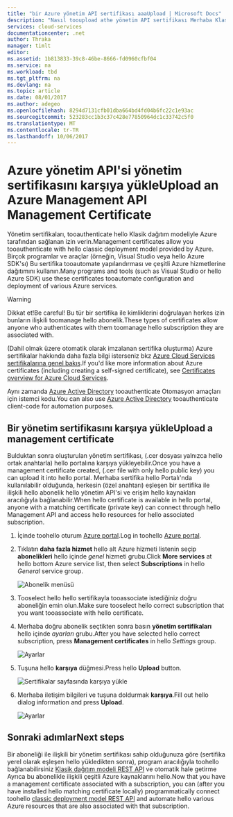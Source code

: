 ```yaml
---
title: "bir Azure yönetim API sertifikası aaaUpload | Microsoft Docs"
description: "Nasıl tooupload athe yönetim API sertifikası Merhaba Klasik Azure portalı öğrenin."
services: cloud-services
documentationcenter: .net
author: Thraka
manager: timlt
editor: 
ms.assetid: 1b813833-39c8-46be-8666-fd0960cfbf04
ms.service: na
ms.workload: tbd
ms.tgt_pltfrm: na
ms.devlang: na
ms.topic: article
ms.date: 08/01/2017
ms.author: adegeo
ms.openlocfilehash: 8294d7131cfb01dba664bd4fd04b6fc22c1e93ac
ms.sourcegitcommit: 523283cc1b3c37c428e77850964dc1c33742c5f0
ms.translationtype: MT
ms.contentlocale: tr-TR
ms.lasthandoff: 10/06/2017
---
```

# <a name="upload-an-azure-management-api-management-certificate"></a><span data-ttu-id="63726-103">Azure yönetim API'si yönetim sertifikasını karşıya yükle</span><span class="sxs-lookup"><span data-stu-id="63726-103">Upload an Azure Management API Management Certificate</span></span>
<span data-ttu-id="63726-104">Yönetim sertifikaları, tooauthenticate hello Klasik dağıtım modeliyle Azure tarafından sağlanan izin verin.</span><span class="sxs-lookup"><span data-stu-id="63726-104">Management certificates allow you tooauthenticate with hello classic deployment model provided by Azure.</span></span> <span data-ttu-id="63726-105">Birçok programlar ve araçlar (örneğin, Visual Studio veya hello Azure SDK'sı) Bu sertifika tooautomate yapılandırması ve çeşitli Azure hizmetlerine dağıtımını kullanın.</span><span class="sxs-lookup"><span data-stu-id="63726-105">Many programs and tools (such as Visual Studio or hello Azure SDK) use these certificates tooautomate configuration and deployment of various Azure services.</span></span> 

> [!WARNING]
> <span data-ttu-id="63726-106">Dikkat et!</span><span class="sxs-lookup"><span data-stu-id="63726-106">Be careful!</span></span> <span data-ttu-id="63726-107">Bu tür bir sertifika ile kimliklerini doğrulayan herkes izin bunların ilişkili toomanage hello abonelik.</span><span class="sxs-lookup"><span data-stu-id="63726-107">These types of certificates allow anyone who authenticates with them toomanage hello subscription they are associated with.</span></span>
>
>

<span data-ttu-id="63726-108">(Dahil olmak üzere otomatik olarak imzalanan sertifika oluşturma) Azure sertifikalar hakkında daha fazla bilgi isterseniz bkz [Azure Cloud Services sertifikalarına genel bakış](cloud-services/cloud-services-certs-create.md#what-are-management-certificates).</span><span class="sxs-lookup"><span data-stu-id="63726-108">If you'd like more information about Azure certificates (including creating a self-signed certificate), see [Certificates overview for Azure Cloud Services](cloud-services/cloud-services-certs-create.md#what-are-management-certificates).</span></span>

<span data-ttu-id="63726-109">Aynı zamanda [Azure Active Directory](https://azure.microsoft.com/en-us/services/active-directory/) tooauthenticate Otomasyon amaçları için istemci kodu.</span><span class="sxs-lookup"><span data-stu-id="63726-109">You can also use [Azure Active Directory](https://azure.microsoft.com/en-us/services/active-directory/) tooauthenticate client-code for automation purposes.</span></span>

## <a name="upload-a-management-certificate"></a><span data-ttu-id="63726-110">Bir yönetim sertifikasını karşıya yükle</span><span class="sxs-lookup"><span data-stu-id="63726-110">Upload a management certificate</span></span>
<span data-ttu-id="63726-111">Bulduktan sonra oluşturulan yönetim sertifikası, (.cer dosyası yalnızca hello ortak anahtarla) hello portalına karşıya yükleyebilir.</span><span class="sxs-lookup"><span data-stu-id="63726-111">Once you have a management certificate created, (.cer file with only hello public key) you can upload it into hello portal.</span></span> <span data-ttu-id="63726-112">Merhaba sertifika hello Portalı'nda kullanılabilir olduğunda, herkesin (özel anahtarı) eşleşen bir sertifika ile ilişkili hello abonelik hello yönetim API'si ve erişim hello kaynakları aracılığıyla bağlanabilir.</span><span class="sxs-lookup"><span data-stu-id="63726-112">When hello certificate is available in hello portal, anyone with a matching certificate (private key) can connect through hello Management API and access hello resources for hello associated subscription.</span></span>

1. <span data-ttu-id="63726-113">İçinde toohello oturum [Azure portal](http://portal.azure.com).</span><span class="sxs-lookup"><span data-stu-id="63726-113">Log in toohello [Azure portal](http://portal.azure.com).</span></span>
2. <span data-ttu-id="63726-114">Tıklatın **daha fazla hizmet** hello alt Azure hizmeti listenin seçip **abonelikleri** hello içinde _genel_ hizmeti grubu.</span><span class="sxs-lookup"><span data-stu-id="63726-114">Click **More services** at hello bottom Azure service list, then select **Subscriptions** in hello _General_ service group.</span></span>

    ![Abonelik menüsü](./media/azure-api-management-certs/subscriptions_menu.png)

3. <span data-ttu-id="63726-116">Tooselect hello hello sertifikayla tooassociate istediğiniz doğru aboneliğin emin olun.</span><span class="sxs-lookup"><span data-stu-id="63726-116">Make sure tooselect hello correct subscription that you want tooassociate with hello certificate.</span></span>     
4. <span data-ttu-id="63726-117">Merhaba doğru abonelik seçtikten sonra basın **yönetim sertifikaları** hello içinde _ayarları_ grubu.</span><span class="sxs-lookup"><span data-stu-id="63726-117">After you have selected hello correct subscription, press **Management certificates** in hello _Settings_ group.</span></span>

    ![Ayarlar](./media/azure-api-management-certs/mgmtcerts_menu.png)

5. <span data-ttu-id="63726-119">Tuşuna hello **karşıya** düğmesi.</span><span class="sxs-lookup"><span data-stu-id="63726-119">Press hello **Upload** button.</span></span>

    ![Sertifikalar sayfasında karşıya yükle](./media/azure-api-management-certs/certificates_page.png)
6. <span data-ttu-id="63726-121">Merhaba iletişim bilgileri ve tuşuna doldurmak **karşıya**.</span><span class="sxs-lookup"><span data-stu-id="63726-121">Fill out hello dialog information and press **Upload**.</span></span>

    ![Ayarlar](./media/azure-api-management-certs/certificate_details.png)

## <a name="next-steps"></a><span data-ttu-id="63726-123">Sonraki adımlar</span><span class="sxs-lookup"><span data-stu-id="63726-123">Next steps</span></span>
<span data-ttu-id="63726-124">Bir aboneliği ile ilişkili bir yönetim sertifikası sahip olduğunuza göre (sertifika yerel olarak eşleşen hello yükledikten sonra), program aracılığıyla toohello bağlanabilirsiniz [Klasik dağıtım modeli REST API](https://msdn.microsoft.com/library/azure/mt420159.aspx) ve otomatik hale getirme Ayrıca bu abonelikle ilişkili çeşitli Azure kaynaklarını hello.</span><span class="sxs-lookup"><span data-stu-id="63726-124">Now that you have a management certificate associated with a subscription, you can (after you have installed hello matching certificate locally) programmatically connect toohello [classic deployment model REST API](https://msdn.microsoft.com/library/azure/mt420159.aspx) and automate hello various Azure resources that are also associated with that subscription.</span></span>
